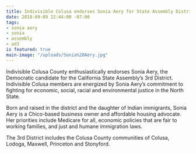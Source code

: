 ```yaml
---
title: Indivisible Colusa endorses Sonia Aery for State Assembly District 3
date: 2018-09-09 22:44:00 -07:00
tags:
- sonia aery
- sonia
- assembly
- ad3
is featured: true
main-image: "/uploads/Sonia%20Aery.jpg"
---
```


Indivisible Colusa County enthusiastically endorses Sonia Aery, the Democratic candidate for the California State Assembly’s 3rd District. Indivisible Colusa members are energized by Sonia Aery’s commitment to fighting for economic, social, racial and environmental justice in the North State. 

Born and raised in the district and the daughter of Indian immigrants, Sonia Aery is a Chico-based business owner and affordable housing advocate. Her priorities include Medicare for all, economic policies that are fair to working families, and just and humane immigration laws.

The 3rd District includes the Colusa County communities of Colusa, Lodoga, Maxwell, Princeton and Stonyford.